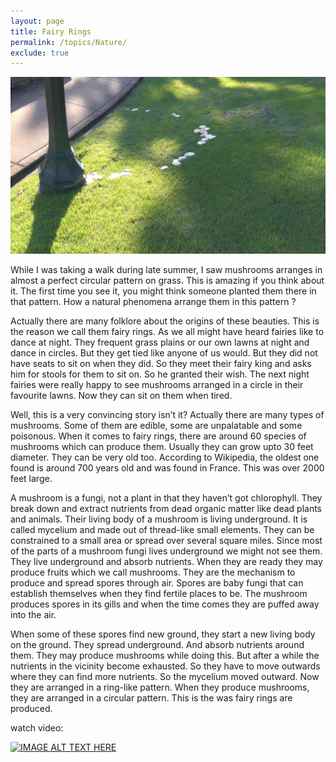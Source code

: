 ```yaml
---
layout: page
title: Fairy Rings
permalink: /topics/Nature/
exclude: true
---
```



![alt text](fairy_rings.JPG)

While I was taking a walk during late summer, I saw mushrooms arranges in almost a perfect circular pattern on grass. This is amazing if you think about it. The first time you see it, you might think someone planted them there in that pattern. How a natural phenomena arrange them in this pattern ?

Actually there are many folklore about the origins of these beauties. This is the reason we call them fairy rings. As we all might have heard fairies like to dance at night. They frequent grass plains or our own lawns at night and dance in circles. But they get tied like anyone of us would. But they did not have seats to sit on when they did. So they meet their fairy king and asks him for stools for them to sit on. So he granted their wish. The next night fairies were really happy to see mushrooms arranged in a circle in their favourite lawns. Now they can sit on them when tired. 

Well, this is a very convincing story isn’t it? Actually there are many types of mushrooms. Some of them are edible, some are unpalatable and some poisonous. When it comes to fairy rings, there are around 60 species of mushrooms which can produce them. Usually they can grow upto 30 feet diameter. They can be very old too. According to Wikipedia, the oldest one found is around 700 years old and was found in France. This was over 2000 feet large. 

A mushroom is a fungi, not a plant in that they haven’t got chlorophyll. They break down and extract nutrients from dead organic matter like dead plants and animals. Their living body of a mushroom is living underground. It is called mycelium and made out of thread-like small elements. They can be constrained to a small area or spread over several square miles. Since most of the parts of a mushroom fungi lives underground we might not see them. They live underground and absorb nutrients. When they are ready they may produce fruits which we call mushrooms. They are the mechanism to produce and spread spores through air. Spores are baby fungi that can establish themselves when they find fertile places to be. The mushroom produces spores in its gills and when the time comes they are puffed away into the air. 

When some of these spores find new ground, they start a new living body on the ground. They spread underground. And absorb nutrients around them. They may produce mushrooms while doing this. But after a while the nutrients in the vicinity become exhausted. So they have to move outwards where they can find more nutrients. So the mycelium moved outward. Now they are arranged in a ring-like pattern. When they produce mushrooms, they are arranged in a circular pattern. This is the was fairy rings are produced.

watch video: 

[![IMAGE ALT TEXT HERE](http://img.youtube.com/vi/ugZ6a5GtxKo/0.jpg)](http://www.youtube.com/watch?v=ugZ6a5GtxKo)


